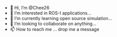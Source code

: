 - 👋 Hi, I’m @Chee26
- 👀 I’m interested in ROS-I applications...
- 🌱 I’m currently learning open source simulation...
- 💞️ I’m looking to collaborate on anything...
- 📫 How to reach me ... drop me a message

<!---
Chee26/Chee26 is a ✨ special ✨ repository because its `README.md` (this file) appears on your GitHub profile.
You can click the Preview link to take a look at your changes.
--->
